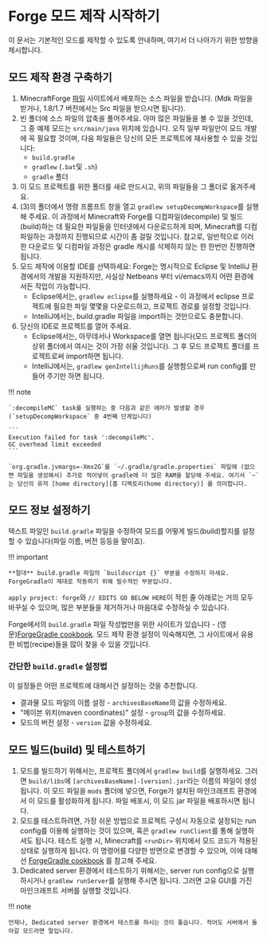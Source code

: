 Forge 모드 제작 시작하기
==========================

이 문서는 기본적인 모드를 제작할 수 있도록 안내하며, 여기서 더 나아가기 위한 방향을 제시합니다.

모드 제작 환경 구축하기
--------------------

1. MinecraftForge [파일][files] 사이트에서 배포하는 소스 파일을 받습니다. (Mdk 파일을 받거나, 1.8/1.7 버전에서는 Src 파일을 받으시면 됩니다).
2. 빈 폴더에 소스 파일의 압축을 풀어주세요. 아마 많은 파일들을 볼 수 있을 것인데, 그 중 예제 모드는 `src/main/java` 위치에 있습니다. 오직 일부 파일만이 모드 개발에 꼭 필요할 것이며, 다음 파일들은 당신의 모든 프로젝트에 재사용할 수 있을 것입니다:
    * `build.gradle`
    * `gradlew` (`.bat`및 `.sh`)
    * `gradle` 폴더
3. 이 모드 프로젝트를 위한 폴더를 새로 만드시고, 위의 파일들을 그 폴더로 옮겨주세요.
4. (3)의 폴더에서 명령 프롬프트 창을 열고 `gradlew setupDecompWorkspace`를 실행해 주세요. 이 과정에서 Minecraft와 Forge를 디컴파일(decompile) 및 빌드(build)하는 데 필요한 파일들을 인터넷에서 다운로드하게 되며, Minecraft를 디컴파일하는 과정까지 진행되므로 시간이 좀 걸릴 것입니다. 참고로, 일반적으로 이러한 다운로드 및 디컴파일 과정은 gradle 캐시를 삭제하지 않는 한 한번만 진행하면 됩니다.
5. 모드 제작에 이용할 IDE를 선택하세요: Forge는 명시적으로 Eclipse 및 IntelliJ 환경에서의 개발을 지원하지만, 사실상 Netbeans 부터 vi/emacs까지 어떤 환경에서든 작업이 가능합니다.
    * Eclipse에서는, `gradlew eclipse`를 실행하세요 - 이 과정에서 eclipse 프로젝트에 필요한 파일 몇몇을 다운로드하고, 프로젝트 경로를 설정할 것입니다.
    * IntelliJ에서는, build.gradle 파일을 import하는 것만으로도 충분합니다.
6. 당신의 IDE로 프로젝트를 열어 주세요.
    * Eclipse에서는, 아무데서나 Workspace를 열면 됩니다(모드 프로젝트 폴더의 상위 폴더에서 여시는 것이 가장 쉬울 것입니다). 그 후 모드 프로젝트 폴더를 프로젝트로써 import하면 됩니다.
    * IntelliJ에서는, `gradlew genIntellijRuns`를 실행함으로써 run config를 만들어 주기만 하면 됩니다.

!!! note

    `:decompileMC` task를 실행하는 중 다음과 같은 에러가 발생할 경우 (`setupDecompWorkspace` 중 4번째 단계입니다)

    ```
    Execution failed for task ':decompileMc'.
    GC overhead limit exceeded
    ```

    `org.gradle.jvmargs=-Xmx2G`를 `~/.gradle/gradle.properties` 파일에 (없으면 파일을 생성해서) 추가로 적어넣어 gradle에 더 많은 RAM을 할당해 주세요. 여기서 `~` 는 당신의 유저 [home directory][홈 디렉토리(home directory)] 를 의미합니다.


[home directory]: https://ko.wikipedia.org/wiki/%ED%99%88_%EB%94%94%EB%A0%89%ED%84%B0%EB%A6%AC#%EC%9A%B4%EC%98%81%20%EC%B2%B4%EC%A0%9C%EB%B3%84%20%EA%B8%B0%EB%B3%B8%20%ED%99%88%20%EB%94%94%EB%A0%89%ED%84%B0%EB%A6%AC "운영 체제별 홈 디렉토리"
[files]: http://files.minecraftforge.net "Forge 파일 배포 사이트"

모드 정보 설정하기
--------------------------------

텍스트 파일인 `build.gradle` 파일을 수정하여 모드를 어떻게 빌드(build)할지를 설정할 수 있습니다(파일 이름, 버전 등등을 말이죠).

!!! important

    **절대** build.gradle 파일의 `buildscript {}` 부분을 수정하지 마세요. ForgeGradle이 제대로 작동하기 위해 필수적인 부분입니다.

`apply project: forge`와 `// EDITS GO BELOW HERE`이 적힌 줄 아래로는 거의 모두 바꾸실 수 있으며, 많은 부분들을 제거하거나 마음대로 수정하실 수 있습니다.

Forge에서의 `build.gradle` 파일 작성법만을 위한 사이트가 있습니다 - (영문)[ForgeGradle cookbook][]. 모드 제작 환경 설정이 익숙해지면, 그 사이트에서 유용한 비법(recipe)들을 많이 찾을 수 있을 것입니다.

[forgegradle cookbook]: https://forgegradle.readthedocs.org/en/latest/cookbook/ "The ForgeGradle cookbook"

### 간단한 `build.gradle` 설정법

이 설정들은 어떤 프로젝트에 대해서건 설정하는 것을 추천합니다.

* 결과물 모드 파일의 이름 설정 - `archivesBaseName`의 값을 수정하세요.
* "메이븐 위치(maven coordinates)" 설정 - `group`의 값을 수정하세요.
* 모드의 버전 설정 - `version` 값을 수정하세요.

모드 빌드(build) 및 테스트하기
-----------------------------

1. 모드를 빌드하기 위해서는, 프로젝트 폴더에서 `gradlew build`를 실행하세요. 그러면 `build/libs`에 `[archivesBaseName]-[version].jar`라는 이름의 파일이 생성됩니다. 이 모드 파일을 `mods` 폴더에 넣으면, Forge가 설치된 마인크래프트 환경에서 이 모드를 활성화하게 됩니다. 파일 배포시, 이 모드 jar 파일을 배포하시면 됩니다.
2. 모드를 테스트하려면, 가장 쉬운 방법으로 프로젝트 구성시 자동으로 설정되는 run config를 이용해 실행하는 것이 있으며, 혹은 `gradlew runClient`를 통해 실행하셔도 됩니다. 테스트 실행 시, Minecraft를 `<runDir>` 위치에서 모드 코드가 적용된 상태로 실행하게 됩니다. 이 명령어를 다양한 방면으로 변경할 수 있으며, 이에 대해선 [ForgeGradle cookbook][] 를 참고해 주세요.
3. Dedicated server 환경에서 테스트하기 위해서는, server run config으로 실행하시거나 `gradlew runServer`를 실행해 주시면 됩니다. 그러면 고유 GUI를 가진 마인크래프트 서버를 실행할 것입니다.

!!! note

    언제나, Dedicated server 환경에서 테스트를 하시는 것이 좋습니다. 적어도 서버에서 돌아갈 모드라면 말입니다.
